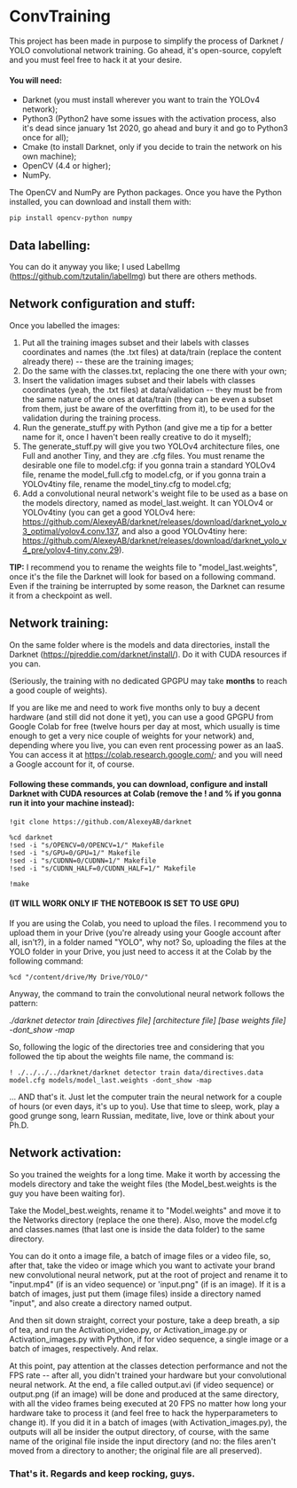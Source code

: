# ConvTraining
This project has been made in purpose to simplify the process of Darknet / YOLO convolutional network training. Go ahead, it's open-source, copyleft and you must feel free to hack it at your desire.

#### You will need:
- Darknet (you must install wherever you want to train the YOLOv4 network);
- Python3 (Python2 have some issues with the activation process, also it's dead since january 1st 2020, go ahead and bury it and go to Python3 once for all);
- Cmake (to install Darknet, only if you decide to train the network on his own machine);
- OpenCV (4.4 or higher);
- NumPy.

The OpenCV and NumPy are Python packages. Once you have the Python installed, you can download and install them with:

```
pip install opencv-python numpy
```

## Data labelling:
You can do it anyway you like; I used LabelImg (https://github.com/tzutalin/labelImg) but there are others methods.

## Network configuration and stuff:
Once you labelled the images:
1) Put all the training images subset and their labels with classes coordinates and names (the .txt files) at data/train (replace the content already there) -- these are the training images;
2) Do the same with the classes.txt, replacing the one there with your own;
3) Insert the validation images subset and their labels with classes coordinates (yeah, the .txt files) at data/validation -- they must be from the same nature of the ones at data/train (they can be even a subset from them, just be aware of the overfitting from it), to be used for the validation during the training process.
4) Run the generate_stuff.py with Python (and give me a tip for a better name for it, once I haven't been really creative to do it myself);
5) The generate_stuff.py will give you two YOLOv4 architecture files, one Full and another Tiny, and they are .cfg files. You must rename the desirable one file to model.cfg: if you gonna train a standard YOLOv4 file, rename the model_full.cfg to model.cfg, or if you gonna train a YOLOv4tiny file, rename the model_tiny.cfg to model.cfg;
6) Add a convolutional neural network's weight file to be used as a base on the models directory, named as model_last.weight. It can YOLOv4 or YOLOv4tiny (you can get a good YOLOv4 here: https://github.com/AlexeyAB/darknet/releases/download/darknet_yolo_v3_optimal/yolov4.conv.137, and also a good YOLOv4tiny here: https://github.com/AlexeyAB/darknet/releases/download/darknet_yolo_v4_pre/yolov4-tiny.conv.29).

**TIP:** I recommend you to rename the weights file to "model_last.weights", once it's the file the Darknet will look for based on a following command. Even if the training be interrupted by some reason, the Darknet can resume it from a checkpoint as well.

## Network training:
On the same folder where is the models and data directories, install the Darknet (https://pjreddie.com/darknet/install/). Do it with CUDA resources if you can.

(Seriously, the training with no dedicated GPGPU may take **months** to reach a good couple of weights).

If you are like me and need to work five months only to buy a decent hardware (and still did not done it yet), you can use a good GPGPU from Google Colab for free (twelve hours per day at most, which usually is time enough to get a very nice couple of weights for your network) and, depending where you live, you can even rent processing power as an IaaS. You can access it at https://colab.research.google.com/; and you will need a Google account for it, of course.

#### Following these commands, you can download, configure and install Darknet with CUDA resources at Colab (remove the ! and % if you gonna run it into your machine instead):

```
!git clone https://github.com/AlexeyAB/darknet

%cd darknet
!sed -i "s/OPENCV=0/OPENCV=1/" Makefile
!sed -i "s/GPU=0/GPU=1/" Makefile
!sed -i "s/CUDNN=0/CUDNN=1/" Makefile
!sed -i "s/CUDNN_HALF=0/CUDNN_HALF=1/" Makefile

!make
```

#### (IT WILL WORK ONLY IF THE NOTEBOOK IS SET TO USE GPU)

If you are using the Colab, you need to upload the files. I recommend you to upload them in your Drive (you're already using your Google account after all, isn't?), in a folder named "YOLO", why not? So, uploading the files at the YOLO folder in your Drive, you just need to access it at the Colab by the following command:

```
%cd "/content/drive/My Drive/YOLO/"
```

Anyway, the command to train the convolutional neural network follows the pattern:

_./darknet detector train [directives file] [architecture file] [base weights file] -dont_show -map_

So, following the logic of the directories tree and considering that you followed the tip about the weights file name, the command is:

```
! ./../../../darknet/darknet detector train data/directives.data model.cfg models/model_last.weights -dont_show -map
```

... AND that's it. Just let the computer train the neural network for a couple of hours (or even days, it's up to you). Use that time to sleep, work, play a good grunge song, learn Russian, meditate, live, love or think about your Ph.D.

## Network activation:
So you trained the weights for a long time. Make it worth by accessing the models directory and take the weight files (the Model_best.weights is the guy you have been waiting for).

Take the Model_best.weights, rename it to "Model.weights" and move it to the Networks directory (replace the one there). Also, move the model.cfg and classes.names (that last one is inside the data folder) to the same directory.

You can do it onto a image file, a batch of image files or a video file, so, after that, take the video or image which you want to activate your brand new convolutional neural network, put at the root of project and rename it to "input.mp4" (if is an video sequence) or 'input.png" (if is an image). If it is a batch of images, just put them (image files) inside a directory named "input", and also create a directory named output.

And then sit down straight, correct your posture, take a deep breath, a sip of tea, and run the Activation_video.py, or Activation_image.py or Activation_images.py with Python, if for video sequence, a single image or a batch of images, respectively. And relax.

At this point, pay attention at the classes detection performance and not the FPS rate -- after all, you didn't trained your hardware but your convolutional neural network. At the end, a file called output.avi (if video sequence) or output.png (if an image) will be done and produced at the same directory, with all the video frames being executed at 20 FPS no matter how long your hardware take to process it (and feel free to hack the hyperparameters to change it). If you did it in a batch of images (with Activation_images.py), the outputs will all be insider the output directory, of course, with the same name of the original file inside the input directory (and no: the files aren't moved from a directory to another; the original file are all preserved).


### That's it. Regards and keep rocking, guys.
